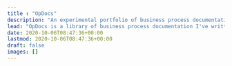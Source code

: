 ```yaml
---
title : "OpDocs"
description: "An experimental portfolio of business process documentation."
lead: "OpDocs is a library of business process documentation I've written an anonymized to showcase the power of business systems, process, and a lightweight docs site."
date: 2020-10-06T08:47:36+00:00
lastmod: 2020-10-06T08:47:36+00:00
draft: false
images: []
---
```

